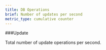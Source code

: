 ```yaml
---
title: DB Operations 
brief: Number of updates per second
metric_type: cumulative counter
---
```


###Update

Total number of update operations per second.
